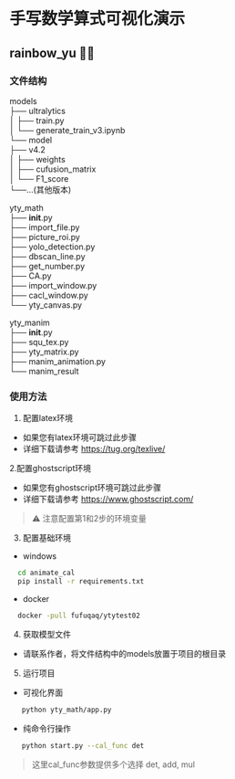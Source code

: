 # 手写数学算式可视化演示
## rainbow_yu 🐋✨

### 文件结构
models  
├── ultralytics  
│   ├── train.py  
│   └── generate_train_v3.ipynb  
└── model  
    ├── v4.2  
    │     ├── weights  
    │     ├── cufusion_matrix  
    │     └── F1_score  
    └──...(其他版本)  

yty_math  
├── __init__.py  
├── import_file.py  
├── picture_roi.py  
├── yolo_detection.py  
├── dbscan_line.py  
├── get_number.py  
├── CA.py  
├── import_window.py  
├── cacl_window.py  
└── yty_canvas.py  
  
yty_manim  
├── __init__.py  
├── squ_tex.py  
├── yty_matrix.py  
├── manim_animation.py  
└── manim_result  

### 使用方法

1. 配置latex环境
- 如果您有latex环境可跳过此步骤
- 详细下载请参考 https://tug.org/texlive/

2.配置ghostscript环境
- 如果您有ghostscript环境可跳过此步骤
- 详细下载请参考 https://www.ghostscript.com/

> ⚠ 注意配置第1和2步的环境变量

3. 配置基础环境
- windows
```bash
  cd animate_cal
  pip install -r requirements.txt 
```

- docker
```bash
  docker -pull fufuqaq/ytytest02
```

4. 获取模型文件
- 请联系作者，将文件结构中的models放置于项目的根目录

5. 运行项目
- 可视化界面
```bash
   python yty_math/app.py 
```

- 纯命令行操作
```bash
   python start.py --cal_func det
```
> 这里cal_func参数提供多个选择 det, add, mul 